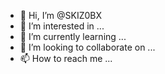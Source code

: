 - 👋 Hi, I’m @SKIZ0BX
- 👀 I’m interested in ...
- 🌱 I’m currently learning ...
- 💞️ I’m looking to collaborate on ...
- 📫 How to reach me ...

<!---
SKIZ0BX/SKIZ0BX is a ✨ special ✨ repository because its `README.md` (this file) appears on your GitHub profile.
You can click the Preview link to take a look at your changes.
--->
